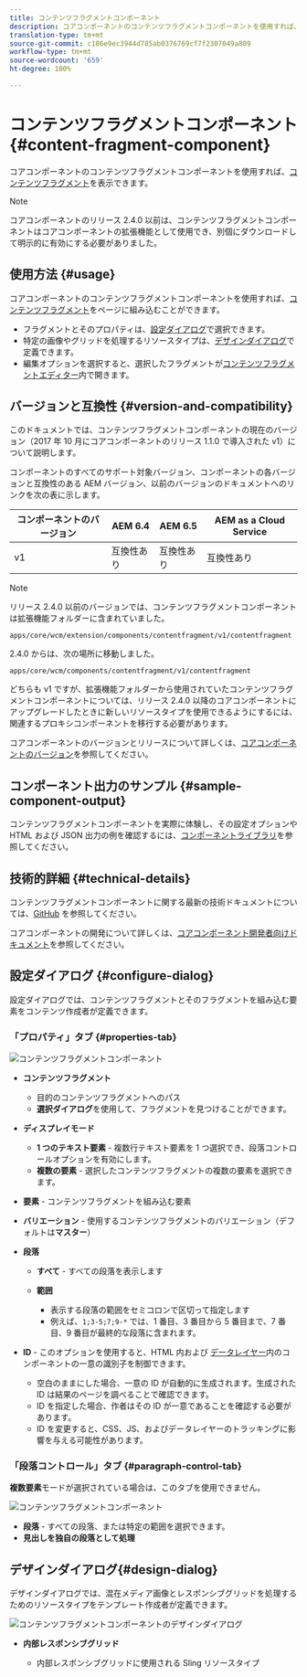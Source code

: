 ```yaml
---
title: コンテンツフラグメントコンポーネント
description: コアコンポーネントのコンテンツフラグメントコンポーネントを使用すれば、コンテンツフラグメントを表示できます。
translation-type: tm+mt
source-git-commit: c186e9ec3944d785ab0376769cf7f2307049a809
workflow-type: tm+mt
source-wordcount: '659'
ht-degree: 100%

---
```



# コンテンツフラグメントコンポーネント{#content-fragment-component}

コアコンポーネントのコンテンツフラグメントコンポーネントを使用すれば、[コンテンツフラグメント](https://docs.adobe.com/content/help/ja-JP/experience-manager-cloud-service/assets/content-fragments/content-fragments.html)を表示できます。

>[!NOTE]
>
>コアコンポーネントのリリース 2.4.0 以前は、コンテンツフラグメントコンポーネントはコアコンポーネントの拡張機能として使用でき、別個にダウンロードして明示的に有効にする必要がありました。

## 使用方法 {#usage}

コアコンポーネントのコンテンツフラグメントコンポーネントを使用すれば、[コンテンツフラグメント](https://docs.adobe.com/content/help/en/experience-manager-cloud-service/assets/content-fragments/content-fragments.html)をページに組み込むことができます。

* フラグメントとそのプロパティは、[設定ダイアログ](#configure-dialog)で選択できます。
* 特定の画像やグリッドを処理するリソースタイプは、[デザインダイアログ](#design-dialog)で定義できます。
* 編集オプションを選択すると、選択したフラグメントが[コンテンツフラグメントエディター](https://docs.adobe.com/content/help/ja-JP/experience-manager-cloud-service/assets/content-fragments/content-fragments-variations.html)内で開きます。

## バージョンと互換性 {#version-and-compatibility}

このドキュメントでは、コンテンツフラグメントコンポーネントの現在のバージョン（2017 年 10 月にコアコンポーネントのリリース 1.1.0 で導入された v1）について説明します。

コンポーネントのすべてのサポート対象バージョン、コンポーネントの各バージョンと互換性のある AEM バージョン、以前のバージョンのドキュメントへのリンクを次の表に示します。

| コンポーネントのバージョン | AEM 6.4 | AEM 6.5 | AEM as a Cloud Service |
|--- |--- |---|---|
| v1 | 互換性あり | 互換性あり | 互換性あり |

>[!NOTE]
>
>リリース 2.4.0 以前のバージョンでは、コンテンツフラグメントコンポーネントは拡張機能フォルダーに含まれていました。
>
> `apps/core/wcm/extension/components/contentfragment/v1/contentfragment`
> 
>2.4.0 からは、次の場所に移動しました。
>
>`apps/core/wcm/components/contentfragment/v1/contentfragment`
>
>どちらも v1 ですが、拡張機能フォルダーから使用されていたコンテンツフラグメントコンポーネントについては、リリース 2.4.0 以降のコアコンポーネントにアップグレードしたときに新しいリソースタイプを使用できるようにするには、関連するプロキシコンポーネントを移行する必要があります。

コアコンポーネントのバージョンとリリースについて詳しくは、[コアコンポーネントのバージョン](/help/versions.md)を参照してください。

## コンポーネント出力のサンプル {#sample-component-output}

コンテンツフラグメントコンポーネントを実際に体験し、その設定オプションや HTML および JSON 出力の例を確認するには、[コンポーネントライブラリ](https://adobe.com/go/aem_cmp_library_cf_jp)を参照してください。

## 技術的詳細 {#technical-details}

コンテンツフラグメントコンポーネントに関する最新の技術ドキュメントについては、[GitHub](https://adobe.com/go/aem_cmp_tech_cf_v1_jp) を参照してください。

コアコンポーネントの開発について詳しくは、[コアコンポーネント開発者向けドキュメント](/help/developing/overview.md)を参照してください。

## 設定ダイアログ {#configure-dialog}

設定ダイアログでは、コンテンツフラグメントとそのフラグメントを組み込む要素をコンテンツ作成者が定義できます。

### 「プロパティ」タブ {#properties-tab}

![コンテンツフラグメントコンポーネント](/help/assets/content-fragment-edit-properties.png)

* **コンテンツフラグメント**

   * 目的のコンテンツフラグメントへのパス
   * **選択ダイアログ**&#x200B;を使用して、フラグメントを見つけることができます。

* **ディスプレイモード**
   * **1 つのテキスト要素** - 複数行テキスト要素を 1 つ選択でき、段落コントロールオプションを有効にします。
   * **複数の要素** - 選択したコンテンツフラグメントの複数の要素を選択できます。
* **要素** - コンテンツフラグメントを組み込む要素
* **バリエーション** - 使用するコンテンツフラグメントのバリエーション（デフォルトは&#x200B;**マスター**）

* **段落**

   * **すべて** - すべての段落を表示します
   * **範囲**

      * 表示する段落の範囲をセミコロンで区切って指定します
      * 例えば、`1;3-5;7;9-*` では、1 番目、3 番目から 5 番目まで、7 番目、9 番目が最終的な段落に含まれます。
* **ID** - このオプションを使用すると、HTML 内および [データレイヤー](/help/developing/data-layer/overview.md)内のコンポーネントの一意の識別子を制御できます。
   * 空白のままにした場合、一意の ID が自動的に生成されます。生成された ID は結果のページを調べることで確認できます。
   * ID を指定した場合、作者はその ID が一意であることを確認する必要があります。
   * ID を変更すると、CSS、JS、およびデータレイヤーのトラッキングに影響を与える可能性があります。

### 「段落コントロール」タブ {#paragraph-control-tab}

**複数要素**&#x200B;モードが選択されている場合は、このタブを使用できません。

![コンテンツフラグメントコンポーネント](/help/assets/content-fragment-edit-paragraph.png)

* **段落** - すべての段落、または特定の範囲を選択できます。
* **見出しを独自の段落として処理**

## デザインダイアログ{#design-dialog}

デザインダイアログでは、混在メディア画像とレスポンシブグリッドを処理するためのリソースタイプをテンプレート作成者が定義できます。

![コンテンツフラグメントコンポーネントのデザインダイアログ](/help/assets/content-fragment-design.png)

* **内部レスポンシブグリッド**

   * 内部レスポンシブグリッドに使用される Sling リソースタイプ

